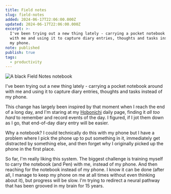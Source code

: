 ```yaml
---
title: Field notes
slug: field-notes
added: 2024-06-17T22:06:00.000Z
updated: 2024-06-17T22:06:00.000Z
excerpt: >-
  I've been trying out a new thing lately - carrying a pocket notebook around
  with me and using it to capture diary entries, thoughts and tasks instead of
  my phone.
note: published
publish: true
tags:
  - productivity
---
```

<img src="/images/field-notes.webp" alt="A black Field Notes notebook" />

I've been trying out a new thing lately - carrying a pocket notebook around with me and using it to capture diary entries, thoughts and tasks instead of my phone.

This change has largely been inspired by that moment when I reach the end of a long day, and I'm staring at my [Hobonichi](/hobonichi-techo-cousin/) daily page, finding it *all too hard* to remember and record events of the day. I figured, if I jot them down as I go, that end-of-day diary entry will be easier.

Why a notebook? I could technically do this with my phone but I have a problem where I pick the phone up to put something in it, immediately get distracted by something else, and then forget why I originally picked up the phone in the first place. 

So far, I'm really liking this system. The biggest challenge is training myself to carry the notebook (and Pen) with me, instead of my phone. And then reaching for the notebook instead of my phone. I know it can be done (after all, I manage to keep my phone on me at all times without even thinking about it), but progress will be slow. I'm trying to redirect a neural pathway that has been grooved in my brain for 15 years.


